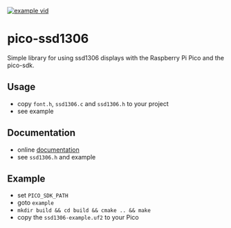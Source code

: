 [![example vid](ssd1306-example.gif)]()

# pico-ssd1306
Simple library for using ssd1306 displays with the Raspberry Pi Pico and the pico-sdk.

## Usage
* copy `font.h`, `ssd1306.c` and `ssd1306.h` to your project 
* see example

## Documentation
* online [documentation](https://daschr.github.io/pico-ssd1306/)
* see `ssd1306.h` and example

## Example
* set `PICO_SDK_PATH`
* goto `example`
* `mkdir build && cd build && cmake .. && make`
* copy the `ssd1306-example.uf2` to your Pico
